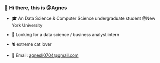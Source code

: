 
### 👋 Hi there, this is @Agnes

- 🎓 An Data Science & Computer Science undergraduate student @New York University

- 💞️ Looking for a data science / business analyst intern

- 🐈 extreme cat lover

- 🎐 Email: agnesli0704@gmail.com


